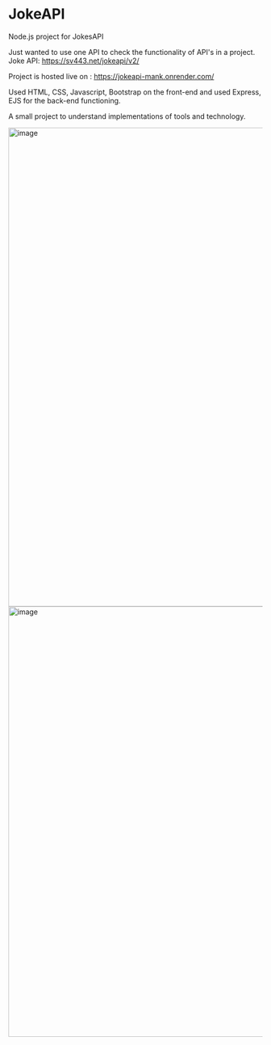 # JokeAPI
Node.js project for JokesAPI

Just wanted to use one API to check the functionality of API's in a project.
Joke API: https://sv443.net/jokeapi/v2/

Project is hosted live on : https://jokeapi-mank.onrender.com/

Used HTML, CSS, Javascript, Bootstrap on the front-end and used Express, EJS for the back-end functioning.

A small project to understand implementations of tools and technology.

<img width="948" alt="image" src="https://user-images.githubusercontent.com/96490105/225995334-723940d0-aaf5-4ad4-a358-6408b049d50d.png">
<img width="852" alt="image" src="https://user-images.githubusercontent.com/96490105/225996292-d08553f1-369a-47d6-932f-d2c62904d467.png">
